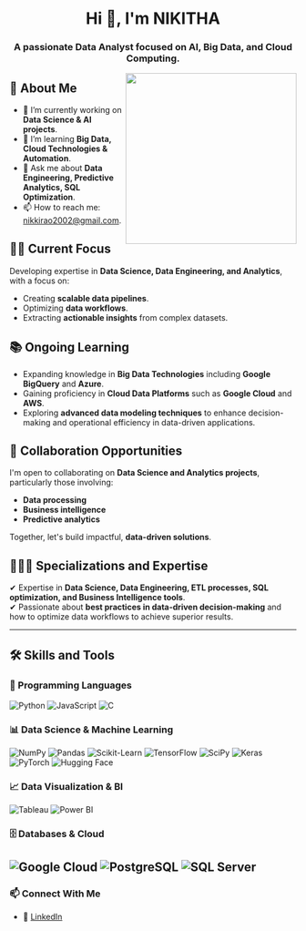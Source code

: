 <h1 align="center"> Hi 👋, I'm NIKITHA </h1>
<h3 align="center">A passionate Data Analyst focused on AI, Big Data, and Cloud Computing.</h3>

<img align="right" src="https://imgur.com/a/TwLIzaz" width="300"/>

## 🚀 About Me
- 🔭 I’m currently working on **Data Science & AI projects**.
- 🌱 I’m learning **Big Data, Cloud Technologies &  Automation**.
- 💬 Ask me about **Data Engineering, Predictive Analytics, SQL Optimization**.
- 📫 How to reach me: nikkirao2002@gmail.com.

## 👨‍💻 Current Focus
Developing expertise in **Data Science, Data Engineering, and Analytics**, with a focus on:
- Creating **scalable data pipelines**.
- Optimizing **data workflows**.
- Extracting **actionable insights** from complex datasets.

## 📚 Ongoing Learning
- Expanding knowledge in **Big Data Technologies** including **Google BigQuery** and **Azure**.
- Gaining proficiency in **Cloud Data Platforms** such as **Google Cloud** and **AWS**.
- Exploring **advanced data modeling techniques** to enhance decision-making and operational efficiency in data-driven applications.

## 🤝 Collaboration Opportunities
I'm open to collaborating on **Data Science and Analytics projects**, particularly those involving:
- **Data processing**
- **Business intelligence**
- **Predictive analytics**
  
Together, let's build impactful, **data-driven solutions**.

## 🙋🏻‍♂️ Specializations and Expertise
✔ Expertise in **Data Science, Data Engineering, ETL processes, SQL optimization, and Business Intelligence tools**.  
✔ Passionate about **best practices in data-driven decision-making** and how to optimize data workflows to achieve superior results.

---

## 🛠 Skills and Tools

### 📌 Programming Languages
![Python](https://img.shields.io/badge/-Python-blue?style=flat-square&logo=Python)
![JavaScript](https://img.shields.io/badge/-JavaScript-yellow?style=flat-square&logo=javascript)
![C](https://img.shields.io/badge/-C-blue?style=flat-square&logo=c)

### 📊 Data Science & Machine Learning
![NumPy](https://img.shields.io/badge/-NumPy-purple?style=flat-square&logo=numpy)
![Pandas](https://img.shields.io/badge/-Pandas-blue?style=flat-square&logo=pandas)
![Scikit-Learn](https://img.shields.io/badge/-Scikit%20Learn-blue?style=flat-square&logo=scikit-learn)
![TensorFlow](https://img.shields.io/badge/-TensorFlow-orange?style=flat-square&logo=tensorflow)
![SciPy](https://img.shields.io/badge/-SciPy-darkblue?style=flat-square&logo=scipy)
![Keras](https://img.shields.io/badge/-Keras-red?style=flat-square&logo=keras)
![PyTorch](https://img.shields.io/badge/-PyTorch-orange?style=flat-square&logo=pytorch)
![Hugging Face](https://img.shields.io/badge/-Hugging%20Face-yellow?style=flat-square&logo=huggingface)

### 📈 Data Visualization & BI
![Tableau](https://img.shields.io/badge/-Tableau-blue?style=flat-square&logo=tableau)
![Power BI](https://img.shields.io/badge/-Power%20BI-yellow?style=flat-square&logo=powerbi)

### 🗄 Databases & Cloud
![Google Cloud](https://img.shields.io/badge/-Google%20Cloud-blue?style=flat-square&logo=google-cloud)
![PostgreSQL](https://img.shields.io/badge/-PostgreSQL-blue?style=flat-square&logo=postgresql)
![SQL Server](https://img.shields.io/badge/-SQL%20Server-red?style=flat-square&logo=microsoft-sql-server)
---


### 📫 Connect With Me
- 🔗 [LinkedIn](https://www.linkedin.com/in/nikithaar/)

